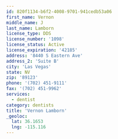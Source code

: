 ```yaml
---
id: 820f1134-b6f2-4008-9701-941cedb53a06
first_name: Vernon
middle_name: J
last_name: Lamborn
license_type: DDS
license_number: '1098'
license_status: Active
license_expiration: '42185'
address: '8440 S Eastern Ave'
address_2: 'Suite B'
city: 'Las Vegas'
state: NV
zip: '89123'
phone: '(702) 451-9111'
fax: '(702) 451-9962'
services:
  - dentist
category: dentists
title: 'Vernon Lamborn'
_geoloc:
  lat: 36.1653
  lng: -115.116
---
```

